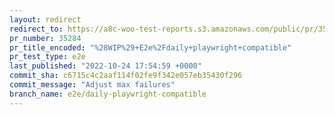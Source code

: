 ```yaml
---
layout: redirect
redirect_to: https://a8c-woo-test-reports.s3.amazonaws.com/public/pr/35284/e2e/index.html
pr_number: 35284
pr_title_encoded: "%28WIP%29+E2e%2Fdaily+playwright+compatible"
pr_test_type: e2e
last_published: "2022-10-24 17:54:59 +0000"
commit_sha: c6715c4c2aaf114f02fe9f342e057eb35430f296
commit_message: "Adjust max failures"
branch_name: e2e/daily-playwright-compatible
---
```

